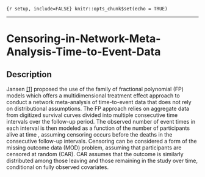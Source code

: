 
`{r setup, include=FALSE} knitr::opts_chunk$set(echo = TRUE)`

------------------------------------------------------------------------

# Censoring-in-Network-Meta-Analysis-Time-to-Event-Data

## Description

Jansen [[1]](https://doi.org/10.1186/1471-2288-11-61) proposed the use of the family of fractional polynomial (FP)
models which offers a multidimensional treatment effect approach to
conduct a network meta-analysis of time-to-event data that does not rely
on distributional assumptions. The FP approach relies on aggregate data
from digitized survival curves divided into multiple consecutive time
intervals over the follow-up period. The observed number of event times
in each interval is then modeled as a function of the number of
participants alive at time , assuming censoring occurs before the deaths
in the consecutive follow-up intervals. Censoring can be considered a
form of the missing outcome data (MOD) problem, assuming that
participants are censored at random (CAR). CAR assumes that the outcome
is similarly distributed among those leaving and those remaining in the
study over time, conditional on fully observed covariates.


